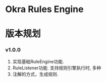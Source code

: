 # Okra Rules Engine


# 版本规划


### v1.0.0
 1. 实现基础RuleEngine功能.  
 2. RuleListener功能. 支持规则引擎执行时, 多种
 3. 注解的方式，生成规则.
